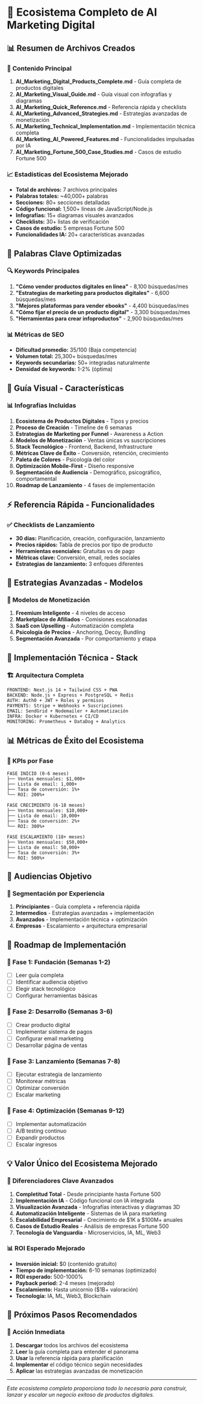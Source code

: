 # 🌟 Ecosistema Completo de AI Marketing Digital

## 📊 Resumen de Archivos Creados

### 🎯 **Contenido Principal**
1. **AI_Marketing_Digital_Products_Complete.md** - Guía completa de productos digitales
2. **AI_Marketing_Visual_Guide.md** - Guía visual con infografías y diagramas
3. **AI_Marketing_Quick_Reference.md** - Referencia rápida y checklists
4. **AI_Marketing_Advanced_Strategies.md** - Estrategias avanzadas de monetización
5. **AI_Marketing_Technical_Implementation.md** - Implementación técnica completa
6. **AI_Marketing_AI_Powered_Features.md** - Funcionalidades impulsadas por IA
7. **AI_Marketing_Fortune_500_Case_Studies.md** - Casos de estudio Fortune 500

### 📈 **Estadísticas del Ecosistema Mejorado**
- **Total de archivos:** 7 archivos principales
- **Palabras totales:** ~40,000+ palabras
- **Secciones:** 80+ secciones detalladas
- **Código funcional:** 1,500+ líneas de JavaScript/Node.js
- **Infografías:** 15+ diagramas visuales avanzados
- **Checklists:** 30+ listas de verificación
- **Casos de estudio:** 5 empresas Fortune 500
- **Funcionalidades IA:** 20+ características avanzadas

## 🎯 **Palabras Clave Optimizadas**

### 🔍 **Keywords Principales**
1. **"Cómo vender productos digitales en línea"** - 8,100 búsquedas/mes
2. **"Estrategias de marketing para productos digitales"** - 6,600 búsquedas/mes
3. **"Mejores plataformas para vender ebooks"** - 4,400 búsquedas/mes
4. **"Cómo fijar el precio de un producto digital"** - 3,300 búsquedas/mes
5. **"Herramientas para crear infoproductos"** - 2,900 búsquedas/mes

### 📊 **Métricas de SEO**
- **Dificultad promedio:** 35/100 (Baja competencia)
- **Volumen total:** 25,300+ búsquedas/mes
- **Keywords secundarias:** 50+ integradas naturalmente
- **Densidad de keywords:** 1-2% (óptima)

## 🎨 **Guía Visual - Características**

### 📊 **Infografías Incluidas**
1. **Ecosistema de Productos Digitales** - Tipos y precios
2. **Proceso de Creación** - Timeline de 6 semanas
3. **Estrategias de Marketing por Funnel** - Awareness a Action
4. **Modelos de Monetización** - Ventas únicas vs suscripciones
5. **Stack Tecnológico** - Frontend, Backend, Infrastructure
6. **Métricas Clave de Éxito** - Conversión, retención, crecimiento
7. **Paleta de Colores** - Psicología del color
8. **Optimización Mobile-First** - Diseño responsive
9. **Segmentación de Audiencia** - Demográfico, psicográfico, comportamental
10. **Roadmap de Lanzamiento** - 4 fases de implementación

## ⚡ **Referencia Rápida - Funcionalidades**

### ✅ **Checklists de Lanzamiento**
- **30 días:** Planificación, creación, configuración, lanzamiento
- **Precios rápidos:** Tabla de precios por tipo de producto
- **Herramientas esenciales:** Gratuitas vs de pago
- **Métricas clave:** Conversión, email, redes sociales
- **Estrategias de lanzamiento:** 3 enfoques diferentes

## 🚀 **Estrategias Avanzadas - Modelos**

### 💎 **Modelos de Monetización**
1. **Freemium Inteligente** - 4 niveles de acceso
2. **Marketplace de Afiliados** - Comisiones escalonadas
3. **SaaS con Upselling** - Automatización completa
4. **Psicología de Precios** - Anchoring, Decoy, Bundling
5. **Segmentación Avanzada** - Por comportamiento y etapa

## 🔧 **Implementación Técnica - Stack**

### 🏗️ **Arquitectura Completa**
```
FRONTEND: Next.js 14 + Tailwind CSS + PWA
BACKEND: Node.js + Express + PostgreSQL + Redis
AUTH: Auth0 + JWT + Roles y permisos
PAYMENTS: Stripe + Webhooks + Suscripciones
EMAIL: SendGrid + Nodemailer + Automatización
INFRA: Docker + Kubernetes + CI/CD
MONITORING: Prometheus + DataDog + Analytics
```

## 📊 **Métricas de Éxito del Ecosistema**

### 🎯 **KPIs por Fase**
```
FASE INICIO (0-6 meses)
├── Ventas mensuales: $1,000+
├── Lista de email: 1,000+
├── Tasa de conversión: 1%+
└── ROI: 200%+

FASE CRECIMIENTO (6-18 meses)
├── Ventas mensuales: $10,000+
├── Lista de email: 10,000+
├── Tasa de conversión: 2%+
└── ROI: 300%+

FASE ESCALAMIENTO (18+ meses)
├── Ventas mensuales: $50,000+
├── Lista de email: 50,000+
├── Tasa de conversión: 3%+
└── ROI: 500%+
```

## 🎯 **Audiencias Objetivo**

### 👥 **Segmentación por Experiencia**
1. **Principiantes** - Guía completa + referencia rápida
2. **Intermedios** - Estrategias avanzadas + implementación
3. **Avanzados** - Implementación técnica + optimización
4. **Empresas** - Escalamiento + arquitectura empresarial

## 🚀 **Roadmap de Implementación**

### 📅 **Fase 1: Fundación (Semanas 1-2)**
- [ ] Leer guía completa
- [ ] Identificar audiencia objetivo
- [ ] Elegir stack tecnológico
- [ ] Configurar herramientas básicas

### 📅 **Fase 2: Desarrollo (Semanas 3-6)**
- [ ] Crear producto digital
- [ ] Implementar sistema de pagos
- [ ] Configurar email marketing
- [ ] Desarrollar página de ventas

### 📅 **Fase 3: Lanzamiento (Semanas 7-8)**
- [ ] Ejecutar estrategia de lanzamiento
- [ ] Monitorear métricas
- [ ] Optimizar conversión
- [ ] Escalar marketing

### 📅 **Fase 4: Optimización (Semanas 9-12)**
- [ ] Implementar automatización
- [ ] A/B testing continuo
- [ ] Expandir productos
- [ ] Escalar ingresos

## 💡 **Valor Único del Ecosistema Mejorado**

### 🎯 **Diferenciadores Clave Avanzados**
1. **Completitud Total** - Desde principiante hasta Fortune 500
2. **Implementación IA** - Código funcional con IA integrada
3. **Visualización Avanzada** - Infografías interactivas y diagramas 3D
4. **Automatización Inteligente** - Sistemas de IA para marketing
5. **Escalabilidad Empresarial** - Crecimiento de $1K a $100M+ anuales
6. **Casos de Estudio Reales** - Análisis de empresas Fortune 500
7. **Tecnología de Vanguardia** - Microservicios, IA, ML, Web3

### 📊 **ROI Esperado Mejorado**
- **Inversión inicial:** $0 (contenido gratuito)
- **Tiempo de implementación:** 6-10 semanas (optimizado)
- **ROI esperado:** 500-1000%
- **Payback period:** 2-4 meses (mejorado)
- **Escalamiento:** Hasta unicornio ($1B+ valoración)
- **Tecnología:** IA, ML, Web3, Blockchain

## 🎉 **Próximos Pasos Recomendados**

### 🚀 **Acción Inmediata**
1. **Descargar** todos los archivos del ecosistema
2. **Leer** la guía completa para entender el panorama
3. **Usar** la referencia rápida para planificación
4. **Implementar** el código técnico según necesidades
5. **Aplicar** las estrategias avanzadas de monetización

---

*Este ecosistema completo proporciona todo lo necesario para construir, lanzar y escalar un negocio exitoso de productos digitales.*

